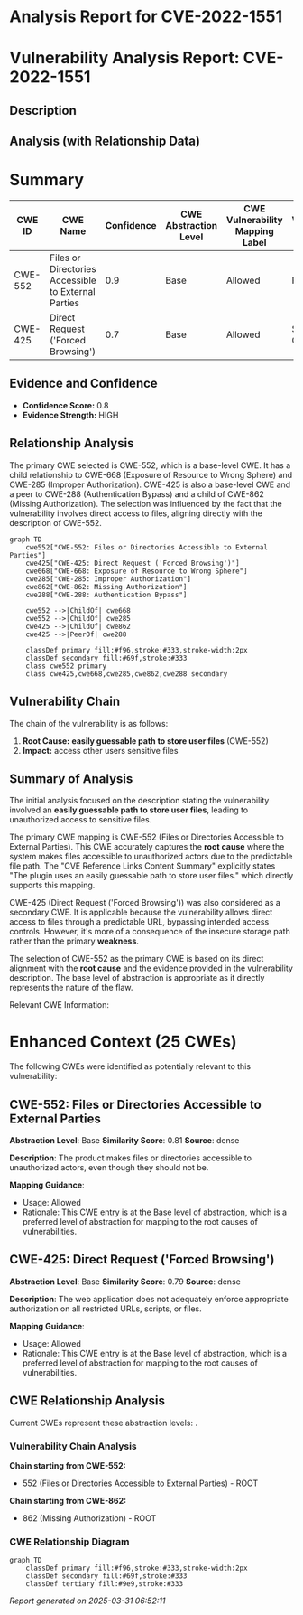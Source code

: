 # Analysis Report for CVE-2022-1551

# Vulnerability Analysis Report: CVE-2022-1551

## Description



## Analysis (with Relationship Data)

# Summary
| CWE ID | CWE Name | Confidence | CWE Abstraction Level | CWE Vulnerability Mapping Label | CWE-Vulnerability Mapping Notes |
|---|---|---|---|---|---|
| CWE-552 | Files or Directories Accessible to External Parties | 0.9 | Base | Allowed | Primary CWE |
| CWE-425 | Direct Request ('Forced Browsing') | 0.7 | Base | Allowed | Secondary Candidate |

## Evidence and Confidence

*   **Confidence Score:** 0.8
*   **Evidence Strength:** HIGH

## Relationship Analysis
The primary CWE selected is CWE-552, which is a base-level CWE. It has a child relationship to CWE-668 (Exposure of Resource to Wrong Sphere) and CWE-285 (Improper Authorization). CWE-425 is also a base-level CWE and a peer to CWE-288 (Authentication Bypass) and a child of CWE-862 (Missing Authorization). The selection was influenced by the fact that the vulnerability involves direct access to files, aligning directly with the description of CWE-552.

```mermaid
graph TD
    cwe552["CWE-552: Files or Directories Accessible to External Parties"]
    cwe425["CWE-425: Direct Request ('Forced Browsing')"]
    cwe668["CWE-668: Exposure of Resource to Wrong Sphere"]
    cwe285["CWE-285: Improper Authorization"]
    cwe862["CWE-862: Missing Authorization"]
    cwe288["CWE-288: Authentication Bypass"]

    cwe552 -->|ChildOf| cwe668
    cwe552 -->|ChildOf| cwe285
    cwe425 -->|ChildOf| cwe862
    cwe425 -->|PeerOf| cwe288

    classDef primary fill:#f96,stroke:#333,stroke-width:2px
    classDef secondary fill:#69f,stroke:#333
    class cwe552 primary
    class cwe425,cwe668,cwe285,cwe862,cwe288 secondary
```

## Vulnerability Chain
The chain of the vulnerability is as follows:
1.  **Root Cause:** **easily guessable path to store user files** (CWE-552)
2.  **Impact:** access other users sensitive files

## Summary of Analysis
The initial analysis focused on the description stating the vulnerability involved an **easily guessable path to store user files**, leading to unauthorized access to sensitive files.

The primary CWE mapping is CWE-552 (Files or Directories Accessible to External Parties). This CWE accurately captures the **root cause** where the system makes files accessible to unauthorized actors due to the predictable file path. The "CVE Reference Links Content Summary" explicitly states "The plugin uses an easily guessable path to store user files." which directly supports this mapping.

CWE-425 (Direct Request ('Forced Browsing')) was also considered as a secondary CWE. It is applicable because the vulnerability allows direct access to files through a predictable URL, bypassing intended access controls. However, it's more of a consequence of the insecure storage path rather than the primary **weakness**.

The selection of CWE-552 as the primary CWE is based on its direct alignment with the **root cause** and the evidence provided in the vulnerability description. The base level of abstraction is appropriate as it directly represents the nature of the flaw.

Relevant CWE Information:
# Enhanced Context (25 CWEs)
The following CWEs were identified as potentially relevant to this vulnerability:

## CWE-552: Files or Directories Accessible to External Parties
**Abstraction Level**: Base
**Similarity Score**: 0.81
**Source**: dense

**Description**:
The product makes files or directories accessible to unauthorized actors, even though they should not be.

**Mapping Guidance**:
- Usage: Allowed
- Rationale: This CWE entry is at the Base level of abstraction, which is a preferred level of abstraction for mapping to the root causes of vulnerabilities.

## CWE-425: Direct Request ('Forced Browsing')
**Abstraction Level**: Base
**Similarity Score**: 0.79
**Source**: dense

**Description**:
The web application does not adequately enforce appropriate authorization on all restricted URLs, scripts, or files.

**Mapping Guidance**:
- Usage: Allowed
- Rationale: This CWE entry is at the Base level of abstraction, which is a preferred level of abstraction for mapping to the root causes of vulnerabilities.


## CWE Relationship Analysis

Current CWEs represent these abstraction levels: .


### Vulnerability Chain Analysis

**Chain starting from CWE-552:**
- 552 (Files or Directories Accessible to External Parties) - ROOT


**Chain starting from CWE-862:**
- 862 (Missing Authorization) - ROOT



### CWE Relationship Diagram

```mermaid
graph TD
    classDef primary fill:#f96,stroke:#333,stroke-width:2px
    classDef secondary fill:#69f,stroke:#333
    classDef tertiary fill:#9e9,stroke:#333
```



*Report generated on 2025-03-31 06:52:11*
